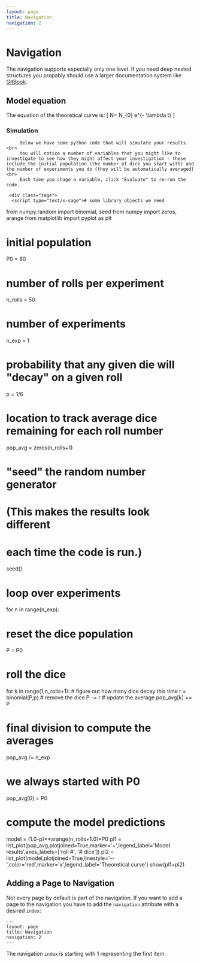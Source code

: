 ```yaml
---
layout: page
title: Navigation
navigation: 2
---
```


# Navigation

The navigation supports especially only one level. If you need deep nested structures you propably should use a larger documentation system like [GitBook](https://www.gitbook.com/).

## Model equation
 The equation of the theoretical curve is:
	 \[ N= N_{0} e^{- \lambda t} \]

### Simulation
		 Below we have some python code that will simulate your results.<br>
		 You will notice a number of variables that you might like to investigate to see how they might affect your investigation - these include the initial population (the number of dice you start with) and the number of experiments you do (they will be automatically averaged) <br>
		 Each time you chage a variable, click "Evaluate" to re-run the code.

     <div class="sage">
      <script type="text/x-sage"># some library objects we need
from numpy.random import binomial, seed
from numpy import zeros, arange
from matplotlib import pyplot as plt
# initial population
P0 = 80
# number of rolls per experiment
n_rolls = 50
# number of experiments
n_exp = 1
# probability that any given die will "decay" on a given roll
p = 1/6
# location to track average dice remaining for each roll number
pop_avg = zeros(n_rolls+1)
# "seed" the random number generator
# (This makes the results look different
# each time the code is run.)
seed()
# loop over experiments
for n in range(n_exp):
  # reset the dice population
  P = P0
  # roll the dice
  for k in range(1,n_rolls+1):
    # figure out how many dice decay this time
    r = binomial(P,p)
    # remove the dice
    P -= r
    # update the average
    pop_avg[k] += P
# final division to compute the averages
pop_avg /= n_exp
# we always started with P0
pop_avg[0] = P0
# compute the model predictions
model = (1.0-p)**arange(n_rolls+1.0)*P0
pl1 = list_plot(pop_avg,plotjoined=True,marker='+',legend_label='Model results',axes_labels=['roll #', '# dice'])
pl2 = list_plot(model,plotjoined=True,linestyle='--',color='red',marker='x',legend_label='Theoretical curve')
show(pl1+pl2)
      </script>
     </div>

## Adding a Page to Navigation

Not every page by default is part of the navigation. If you want to add a page to the navigation you have to add the `navigation` attribute with a desired `index`:

```
---
layout: page
title: Navigation
navigation: 2
---
```

The navigation `index` is starting with 1 representing the first item. 
